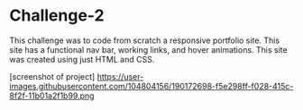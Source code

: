 # Challenge-2

  This challenge was to code from scratch a responsive portfolio site. This site has a functional nav bar, working links, and hover animations.
This site was created using just HTML and CSS.

[screenshot of project]
https://user-images.githubusercontent.com/104804156/190172698-f5e298ff-f028-415c-8f2f-11b01a2f1b99.png
